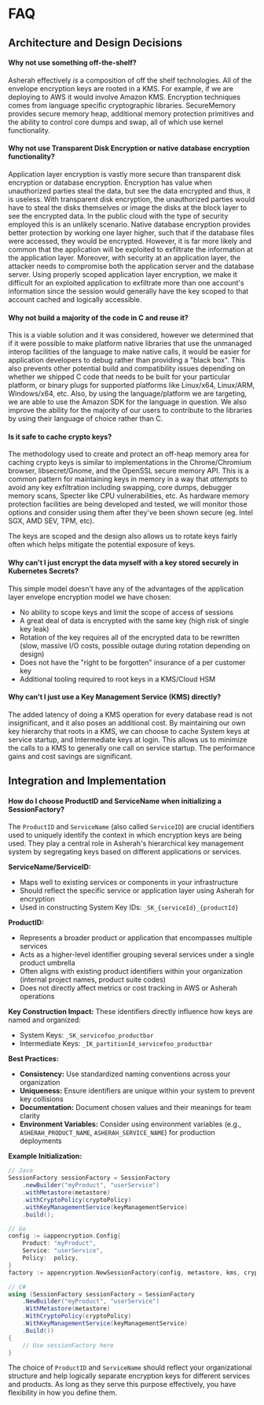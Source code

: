 # FAQ

## Architecture and Design Decisions

#### Why not use something off-the-shelf?

Asherah effectively *is* a composition of off the shelf technologies. All of the envelope encryption keys are rooted in
a KMS. For example, if we are deploying to AWS it would involve Amazon KMS. Encryption techniques comes from language
specific cryptographic libraries. SecureMemory provides secure memory heap, additional memory protection primitives and
the ability to control core dumps and swap, all of which use kernel functionality.

#### Why not use Transparent Disk Encryption or native database encryption functionality?

Application layer encryption is vastly more secure than transparent disk encryption or database encryption. Encryption
has value when unauthorized parties steal the data, but see the data encrypted and thus, it is useless. With transparent
disk encryption, the unauthorized parties would have to steal the disks themselves or image the disks at the block layer
to see the encrypted data. In the public cloud with the type of security employed this is an unlikely scenario. Native
database encryption provides better protection by working one layer higher, such that if the database files were
accessed, they would be encrypted. However, it is far more likely and common that the application will be exploited to
exfiltrate the information at the application layer. Moreover, with security at an application layer, the attacker needs
to compromise both the application server and the database server. Using properly scoped application layer encryption,
we make it difficult for an exploited application to exfiltrate more than one account's information since the session
would generally have the key scoped to that account cached and logically accessible.

#### Why not build a majority of the code in C and reuse it?

This is a viable solution and it was considered, however we determined that if it were possible to make platform native
libraries that use the unmanaged interop facilities of the language to make native calls, it would be easier for
application developers to debug rather than providing a "black box". This also prevents other potential build and
compatibility issues depending on whether we shipped C code that needs to be built for your particular platform, or
binary plugs for supported platforms like Linux/x64, Linux/ARM, Windows/x64, etc. Also, by using the language/platform
we are targeting, we are able to use the Amazon SDK for the language in question. We also improve the ability for the
majority of our users to contribute to the libraries by using their language of choice rather than C.

#### Is it safe to cache crypto keys?

The methodology used to create and protect an off-heap memory area for caching crypto keys is similar to implementations
in the Chrome/Chromium browser, libsecret/Gnome, and the OpenSSL secure memory API. This is a common pattern for
maintaining keys in memory in a way that *attempts* to avoid any key exfiltration including swapping, core dumps,
debugger memory scans, Specter like CPU vulnerabilities, etc. As hardware memory protection facilities are being
developed and tested, we will monitor those options and consider using them after they've been shown secure (eg. Intel
SGX, AMD SEV, TPM, etc).

The keys are scoped and the design also allows us to rotate keys fairly often which helps mitigate the potential
exposure of keys.

#### Why can't I just encrypt the data myself with a key stored securely in Kubernetes Secrets?

This simple model doesn't have any of the advantages of the application layer envelope encryption model we have chosen:
- No ability to scope keys and limit the scope of access of sessions
- A great deal of data is encrypted with the same key (high risk of single key leak)
- Rotation of the key requires all of the encrypted data to be rewritten (slow, massive I/O costs, possible outage
during rotation depending on design)
- Does not have the "right to be forgotten" insurance of a per customer key
- Additional tooling required to root keys in a KMS/Cloud HSM

#### Why can't I just use a Key Management Service (KMS) directly?

The added latency of doing a KMS operation for every database read is not insignificant, and it also poses an additional
cost. By maintaining our own key hierarchy that roots in a KMS, we can choose to cache System keys at service startup,
and Intermediate keys at login. This allows us to minimize the calls to a KMS to generally one call on service startup.
The performance gains and cost savings are significant.

## Integration and Implementation

#### How do I choose ProductID and ServiceName when initializing a SessionFactory?

The `ProductID` and `ServiceName` (also called `ServiceID`) are crucial identifiers used to uniquely identify the context in which encryption keys are being used. They play a central role in Asherah's hierarchical key management system by segregating keys based on different applications or services.

**ServiceName/ServiceID:**
- Maps well to existing services or components in your infrastructure
- Should reflect the specific service or application layer using Asherah for encryption
- Used in constructing System Key IDs: `_SK_{serviceId}_{productId}`

**ProductID:**
- Represents a broader product or application that encompasses multiple services
- Acts as a higher-level identifier grouping several services under a single product umbrella
- Often aligns with existing product identifiers within your organization (internal project names, product suite codes)
- Does not directly affect metrics or cost tracking in AWS or Asherah operations

**Key Construction Impact:**
These identifiers directly influence how keys are named and organized:
- System Keys: `_SK_servicefoo_productbar`
- Intermediate Keys: `_IK_partitionId_servicefoo_productbar`

**Best Practices:**
- **Consistency:** Use standardized naming conventions across your organization
- **Uniqueness:** Ensure identifiers are unique within your system to prevent key collisions
- **Documentation:** Document chosen values and their meanings for team clarity
- **Environment Variables:** Consider using environment variables (e.g., `ASHERAH_PRODUCT_NAME`, `ASHERAH_SERVICE_NAME`) for production deployments

**Example Initialization:**
```java
// Java
SessionFactory sessionFactory = SessionFactory
    .newBuilder("myProduct", "userService")
    .withMetastore(metastore)
    .withCryptoPolicy(cryptoPolicy)
    .withKeyManagementService(keyManagementService)
    .build();
```

```go
// Go
config := &appencryption.Config{
    Product: "myProduct",
    Service: "userService",
    Policy:  policy,
}
factory := appencryption.NewSessionFactory(config, metastore, kms, crypto)
```

```csharp
// C#
using (SessionFactory sessionFactory = SessionFactory
    .NewBuilder("myProduct", "userService")
    .WithMetastore(metastore)
    .WithCryptoPolicy(cryptoPolicy)
    .WithKeyManagementService(keyManagementService)
    .Build())
{
    // Use sessionFactory here
}
```

The choice of `ProductID` and `ServiceName` should reflect your organizational structure and help logically separate encryption keys for different services and products. As long as they serve this purpose effectively, you have flexibility in how you define them.
